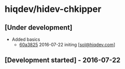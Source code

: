 # hiqdev/hidev-chkipper

## [Under development]

- Added basics
    - [60a3825] 2016-07-22 initing [sol@hiqdev.com]

## [Development started] - 2016-07-22

[60a3825]: https://github.com/hiqdev/hidev-chkipper/commit/60a3825
